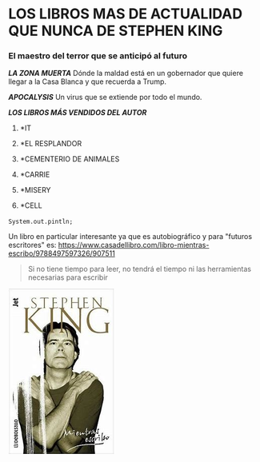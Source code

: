  
 # LOS LIBROS MAS DE ACTUALIDAD QUE NUNCA DE STEPHEN KING
### El maestro del terror que se anticipó al futuro

***LA ZONA MUERTA*** Dónde la maldad está en un gobernador que quiere llegar a la Casa Blanca y que recuerda a Trump.

***APOCALYSIS*** Un virus que se extiende por todo el mundo.

***LOS LIBROS MÁS VENDIDOS DEL AUTOR***

1.  *IT

2.  *EL RESPLANDOR
 
3.  *CEMENTERIO DE ANIMALES

4.  *CARRIE

5.  *MISERY

6.  *CELL


`System.out.pintln;`

Un libro en particular interesante ya que es autobiográfico y para "futuros escritores" es: <https://www.casadellibro.com/libro-mientras-escribo/9788497597326/907511> 

> Si no tiene tiempo para leer, no tendrá el tiempo
ni las herramientas necesarias para escribir

![Foto portada libro](https://github.com/inmalv/inmalv.github.io/blob/main/descargar.jfif)



